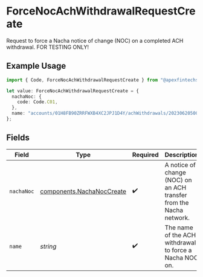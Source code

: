# ForceNocAchWithdrawalRequestCreate

Request to force a Nacha notice of change (NOC) on a completed ACH withdrawal. FOR TESTING ONLY!

## Example Usage

```typescript
import { Code, ForceNocAchWithdrawalRequestCreate } from "@apexfintechsolutions/ascend-sdk/models/components";

let value: ForceNocAchWithdrawalRequestCreate = {
  nachaNoc: {
    code: Code.C01,
  },
  name: "accounts/01H8FB90ZRRFWXB4XC2JPJ1D4Y/achWithdrawals/20230620500726",
};
```

## Fields

| Field                                                                  | Type                                                                   | Required                                                               | Description                                                            | Example                                                                |
| ---------------------------------------------------------------------- | ---------------------------------------------------------------------- | ---------------------------------------------------------------------- | ---------------------------------------------------------------------- | ---------------------------------------------------------------------- |
| `nachaNoc`                                                             | [components.NachaNocCreate](../../models/components/nachanoccreate.md) | :heavy_check_mark:                                                     | A notice of change (NOC) on an ACH transfer from the Nacha network.    |                                                                        |
| `name`                                                                 | *string*                                                               | :heavy_check_mark:                                                     | The name of the ACH withdrawal to force a Nacha NOC on.                | accounts/01H8FB90ZRRFWXB4XC2JPJ1D4Y/achWithdrawals/20230620500726      |